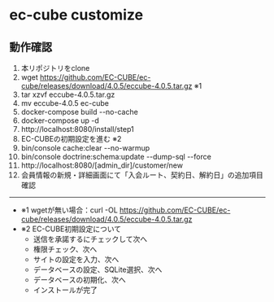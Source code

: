 # ec-cube customize

## 動作確認
1. 本リポジトリをclone
1. wget https://github.com/EC-CUBE/ec-cube/releases/download/4.0.5/eccube-4.0.5.tar.gz ※1
1. tar xzvf eccube-4.0.5.tar.gz
1. mv eccube-4.0.5 ec-cube
1. docker-compose build --no-cache
1. docker-compose up -d
1. http://localhost:8080/install/step1
1. EC-CUBEの初期設定を進む ※2
1. bin/console cache:clear --no-warmup
1. bin/console doctrine:schema:update --dump-sql --force
1. http://localhost:8080/[admin_dir]/customer/new
1. 会員情報の新規・詳細画面にて「入会ルート、契約日、解約日」の追加項目確認

----
* ※1 wgetが無い場合：curl -OL https://github.com/EC-CUBE/ec-cube/releases/download/4.0.5/eccube-4.0.5.tar.gz 
* ※2 EC-CUBE初期設定について
  * 送信を承諾するにチェックして次へ
  * 権限チェック、次へ
  * サイトの設定を入力、次へ
  * データベースの設定、SQLite選択、次へ
  * データベースの初期化、次へ
  * インストールが完了
